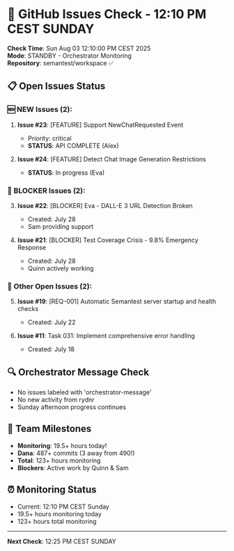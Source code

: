 # 🐙 GitHub Issues Check - 12:10 PM CEST SUNDAY

**Check Time**: Sun Aug 03 12:10:00 PM CEST 2025  
**Mode**: STANDBY - Orchestrator Monitoring  
**Repository**: semantest/workspace ✅

## 📋 Open Issues Status

### 🆕 NEW Issues (2):
1. **Issue #23**: [FEATURE] Support NewChatRequested Event
   - Priority: critical
   - **STATUS**: API COMPLETE (Alex)
   
2. **Issue #24**: [FEATURE] Detect Chat Image Generation Restrictions
   - **STATUS**: In progress (Eva)

### 🚨 BLOCKER Issues (2):
3. **Issue #22**: [BLOCKER] Eva - DALL-E 3 URL Detection Broken
   - Created: July 28
   - Sam providing support
   
4. **Issue #21**: [BLOCKER] Test Coverage Crisis - 9.8% Emergency Response  
   - Created: July 28
   - Quinn actively working

### 📌 Other Open Issues (2):
5. **Issue #19**: [REQ-001] Automatic Semantest server startup and health checks
   - Created: July 22
   
6. **Issue #11**: Task 031: Implement comprehensive error handling
   - Created: July 18

## 🔍 Orchestrator Message Check
- No issues labeled with 'orchestrator-message'
- No new activity from rydnr
- Sunday afternoon progress continues

## 💪 Team Milestones
- **Monitoring**: 19.5+ hours today!
- **Dana**: 487+ commits (3 away from 490!)
- **Total**: 123+ hours monitoring
- **Blockers**: Active work by Quinn & Sam

## ⏰ Monitoring Status
- Current: 12:10 PM CEST Sunday
- 19.5+ hours monitoring today
- 123+ hours total monitoring

---

**Next Check**: 12:25 PM CEST SUNDAY
